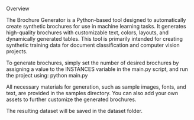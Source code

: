 Overview

The Brochure Generator is a Python-based tool designed to automatically create synthetic brochures for use in machine learning tasks. 
It generates high-quality brochures with customizable text, colors, layouts, and dynamically generated tables. This tool is primarily intended for creating synthetic training data for document classification and computer vision projects.

To generate brochures, simply set the number of desired brochures by assigning a value to the INSTANCES variable in the main.py script, and run the project using:
python main.py

All necessary materials for generation, such as sample images, fonts, and text, are provided in the samples directory. You can also add your own assets to further customize the generated brochures.

The resulting dataset will be saved in the dataset folder.
